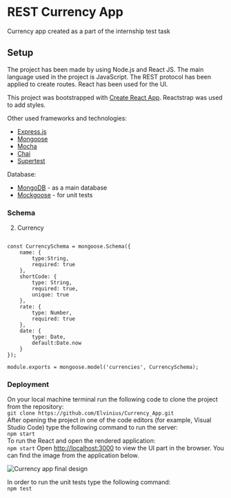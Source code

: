 # REST Currency App
Currency app created as a part of the internship test task 

## Setup
The project has been made by using Node.js and React JS. The main language used in the project is JavaScript. The REST protocol has been applied to create routes. React has been used for the UI. <br>

This project was bootstrapped with [Create React App](https://github.com/facebook/create-react-app). Reactstrap was used to add styles.

Other used frameworks and technologies:
* [Express.js](https://expressjs.com/)
* [Mongoose](https://mongoosejs.com/)
* [Mocha](https://www.npmjs.com/package/mocha)
* [Chai](https://www.chaijs.com/)
* [Supertest](https://www.npmjs.com/package/supertest)

Database:
* [MongoDB](https://www.mongodb.com/) - as a main database
* [Mockgoose](https://www.npmjs.com/package/mockgoose) - for unit tests

### Schema

2. Currency
```const mongoose = require("mongoose");

const CurrencySchema = mongoose.Schema({
    name: {
        type:String,
        required: true
    },
    shortCode: {
        type: String,
        required: true,
        unique: true
    },
    rate: {
        type: Number,
        required: true
    },
    date: {
        type: Date,
        default:Date.now
    }
});

module.exports = mongoose.model('currencies', CurrencySchema);
```

### Deployment

On your local machine terminal run the following code to clone the project from the repository: <br>
```git clone https://github.com/Elvinius/Currency_App.git``` <br>
After opening the project in one of the code editors (for example, Visual Studio Code) type the following command to run the server:<br>
```npm start``` <br>
To run the React and open the rendered application:<br>
```npm start```
Open [http://localhost:3000](http://localhost:3000) to view the UI part in the browser. You can find the image from the application below. <br>

![Currency app final design](https://github.com/Elvinius/Currency_App/blob/master/currency_app.png)

In order to run the unit tests type the following command: <br>
```npm test``` <br>




